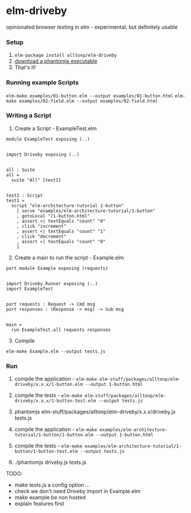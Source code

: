 # elm-driveby

opinionated browser testing in elm - experimental, but definitely usable

### Setup ###
1. ```elm-package install alltonp/elm-driveby```
2. [download a phantomjs executable](http://phantomjs.org/download.html)
3. That's it!


### Running example Scripts ###

```elm-make examples/01-button.elm --output examples/01-button.html```
```elm-make examples/02-field.elm --output examples/02-field.html```


### Writing a Script ###


1. Create a Script - ExampleTest.elm

 ```
 module ExampleTest exposing (..)


 import Driveby exposing (..)


 all : Suite
 all =
   suite "All" [test1]


 test1 : Script
 test1 =
   script "elm-architecture-tutorial 1-button"
     [ serve "examples/elm-architecture-tutorial/1-button"
     , gotoLocal "/1-button.html"
     , assert <| textEquals "count" "0"
     , click "increment"
     , assert <| textEquals "count" "1"
     , click "decrement"
     , assert <| textEquals "count" "0"
     ]
 ```


2. Create a main to run the script - Example.elm

 ```
 port module Example exposing (requests)


 import Driveby.Runner exposing (..)
 import ExampleTest


 port requests : Request -> Cmd msg
 port responses : (Response -> msg) -> Sub msg


 main =
   run ExampleTest.all requests responses
```

3. Compile

```
elm-make Example.elm --output tests.js
```


### Run ###
1. compile the application - ```elm-make elm-stuff/packages/alltonp/elm-driveby/x.x.x/1-button.elm --output 1-button.html```
2. compile the tests - ```elm-make elm-stuff/packages/alltonp/elm-driveby/x.x.x/1-button-test.elm --output tests.js```
3. phantomjs elm-stuff/packages/alltonp/elm-driveby/x.x.x/driveby.js tests.js

1. compile the application - ```elm-make examples/elm-architecture-tutorial/1-button/1-button.elm --output 1-button.html```
2. compile the tests - ```elm-make examples/elm-architecture-tutorial/1-button/1-button-test.elm --output tests.js```
3. ./phantomjs driveby.js tests.js

TODO:
- make tests.js a config option ...
- check we don't need Driveby import in Example.elm
- make example be non hosted
- explain features first
